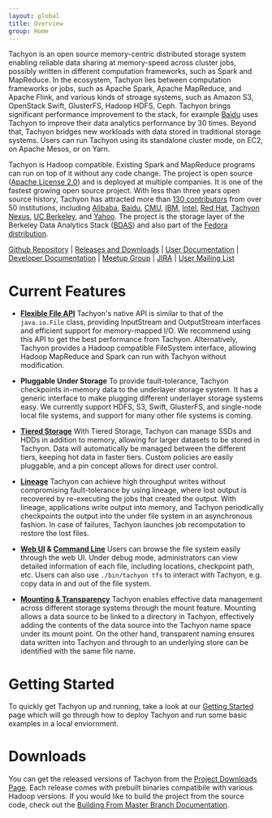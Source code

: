 ```yaml
---
layout: global
title: Overview
group: Home
---
```


Tachyon is an open source memory-centric distributed storage system enabling reliable data sharing
at memory-speed across cluster jobs, possibly written in different computation frameworks, such as
Spark and MapReduce. In the ecosystem, Tachyon lies between computation frameworks or jobs, such as
Apache Spark, Apache MapReduce, and Apache Flink, and various kinds of stroage systems, such as
Amazon S3, OpenStack Swift, GlusterFS, Hadoop HDFS, Ceph. Tachyon brings significant performance
improvement to the stack, for example [Baidu](www.baidu.com) uses Tachyon to improve their data
analytics performance by 30 times. Beyond that, Tachyon bridges new workloads with data stored in
traditional storage systems. Users can run Tachyon using its standalone cluster mode, on EC2, on
Apache Mesos, or on Yarn.

Tachyon is Hadoop compatible. Existing Spark and MapReduce programs can run on top of it without
any code change. The project is open source
([Apache License 2.0](https://github.com/amplab/tachyon/blob/master/LICENSE)) and is deployed at
multiple companies. It is one of the fastest growing open source project. With less than three years
open source history, Tachyon has attracted more than
[130 contributors](https://github.com/amplab/tachyon/graphs/contributors) from over 50 institutions,
including [Alibaba](www.alibaba.com), [Baidu](www.baidu.com), [CMU](http://www.cmu.edu/),
[IBM](www.ibm.com), [Intel](http://www.intel.com/), [Red Hat](http://www.redhat.com/),
[Tachyon Nexus](http://www.tachyonnexus.com/),
[UC Berkeley](https://amplab.cs.berkeley.edu/), and [Yahoo](https://www.yahoo.com/).
The project is the storage layer of the Berkeley Data Analytics
Stack ([BDAS](https://amplab.cs.berkeley.edu/bdas/)) and also part of the
[Fedora distribution](https://fedoraproject.org/wiki/SIGs/bigdata/packaging).

[Github Repository](https://github.com/amplab/tachyon/) |
[Releases and Downloads](https://github.com/amplab/tachyon/releases) |
[User Documentation](Getting-Started.html) |
[Developer Documentation](Contributing-To-Tachyon.html) |
[Meetup Group](http://www.meetup.com/Tachyon/) |
[JIRA](https://tachyon.atlassian.net/browse/TACHYON) |
[User Mailing List](https://groups.google.com/forum/?fromgroups#!forum/tachyon-users)

# Current Features

* **[Flexible File API](File-System-API.md)** Tachyon's native API is similar to that of the
``java.io.File`` class, providing InputStream and OutputStream interfaces and efficient support for
memory-mapped I/O. We recommend using this API to get the best performance from Tachyon.
Alternatively, Tachyon provides a Hadoop compatible FileSystem interface, allowing Hadoop MapReduce
and Spark can run with Tachyon without modification.

* **Pluggable Under Storage** To provide fault-tolerance, Tachyon checkpoints in-memory data to the
underlayer storage system. It has a generic interface to make plugging different underlayer storage
systems easy. We currently support HDFS, S3, Swift, GlusterFS, and single-node local file systems,
and support for many other file systems is coming.

* **[Tiered Storage](Tiered-Storage-on-Tachyon.html)** With Tiered Storage, Tachyon can manage SSDs
and HDDs in addition to memory, allowing for larger datasets to be stored in Tachyon. Data will
automatically be managed between the different tiers, keeping hot data in faster tiers. Custom
policies are easily pluggable, and a pin concept allows for direct user control.

* **[Lineage](Lineage-API.html)** Tachyon can achieve high throughput writes without compromising
fault-tolerance by using lineage, where lost output is recovered by re-executing the jobs that
created the output. With lineage, applications write output into memory, and Tachyon periodically
checkpoints the output into the under file system in an asynchronous fashion. In case of failures,
Tachyon launches job recomputation to restore the lost files.

* **[Web UI](Web-Interface.html) & [Command Line](Command-Line-Interface.html)** Users can browse
the file system easily through the web UI. Under debug mode, administrators can view detailed
information of each file, including locations, checkpoint path, etc. Users can also use
``./bin/tachyon tfs`` to interact with Tachyon, e.g. copy data in and out of the file system.

* **[Mounting & Transparency](Mounting-and-Transparent-Naming.html)** Tachyon enables effective
data management across different storage systems through the mount feature. Mounting allows a data
source to be linked to a directory in Tachyon, effectively adding the contents of the data source
into the Tachyon name space under its mount point. On the other hand, transparent naming ensures
data written into Tachyon and through to an underlying store can be identified with the same file
name.



# Getting Started

To quickly get Tachyon up and running, take a look at our [Getting Started](Getting-Started.html)
page which will go through how to deploy Tachyon and run some basic examples in a local enviornment.

# Downloads

You can get the released versions of Tachyon from the
[Project Downloads Page](http://tachyon-project.org/downloads). Each release comes with prebuilt
binaries compatibile with various Hadoop versions. If you would like to build the project from the
source code, check out the
[Building From Master Branch Documentation](Building-Tachyon-Master-Branch.html).